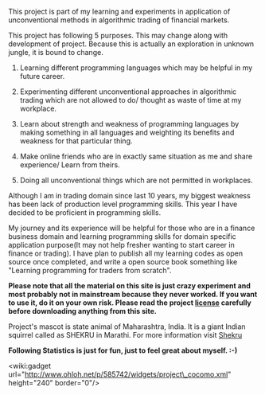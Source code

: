 This project is part of my learning and experiments in application of unconventional methods in algorithmic trading of financial markets.

This project has following 5 purposes. This may change along with development of project. Because this is actually an exploration in unknown jungle, it is bound to change.

1) Learning different programming languages which may be helpful in my future career.

2) Experimenting different unconventional approaches in algorithmic trading which are not allowed to do/ thought as waste of time at my workplace.

3) Learn about strength and weakness of programming languages by making something in all languages and weighting its benefits and weakness for that particular thing.

4) Make online friends who are in exactly same situation as me and share experience/ Learn from theirs.

5) Doing all unconventional things which are not permitted in workplaces.

Although I am in trading domain since last 10 years, my biggest weakness has been lack of production level programming skills. This year I have decided to be proficient in programming skills.

My journey and its experience will be helpful for those who are in a finance business domain and learning programming skills for domain specific application purpose(It may not help fresher wanting to start career in finance or trading). I have plan to publish all my learning codes as open source once completed, and write a open source book something like "Learning programming for traders from scratch".

**Please note that all the material on this site is just crazy experiment and most probably not in mainstream because they never worked. If you want to use it, do it on your own risk. Please read the project [license](http://www.opensource.org/licenses/mit-license.php)  carefully before downloading anything from this site.**

Project's mascot is state animal of Maharashtra, India. It is a giant Indian squirrel called as SHEKRU in Marathi. For more information visit [Shekru](http://en.wikipedia.org/wiki/Indian_giant_squirrel)

**Following Statistics is just for fun, just to feel great about myself. :-)**

&lt;wiki:gadget url="http://www.ohloh.net/p/585742/widgets/project\_cocomo.xml" height="240" border="0"/&gt;
